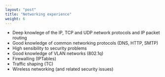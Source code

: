 ```yaml
---
layout: "post"
title: "Networking experience"
weight: 6
---
```


* Deep knowlege of the IP, TCP and UDP network protocols and IP packet routing
* Good knowledge of common networking protocols (DNS, HTTP, SMTP)
* High sensibility to security problems
* Good knowledge of VLAN networks (802.1q)
* Firewalling (IPTables)
* Traffic shaping (TC)
* Wireless networking (and related security issues)
